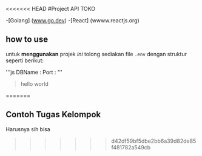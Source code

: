 <<<<<<< HEAD
#Project API TOKO

-[Golang] (www.go.dev)
-[React] (wwww.reactjs.org)

## how to use ##
untuk **menggunakan** projek _ini_ tolong sediakan file `.env` dengan struktur seperti berikut:

'''js
DBName  : <nama db>
Port    : <port yang digunakan>
'''

> hello world



=======
## Contoh Tugas Kelompok

Harusnya sih bisa
>>>>>>> d42df59bf5dbe2bb6a39d82de85f481782a549cb
